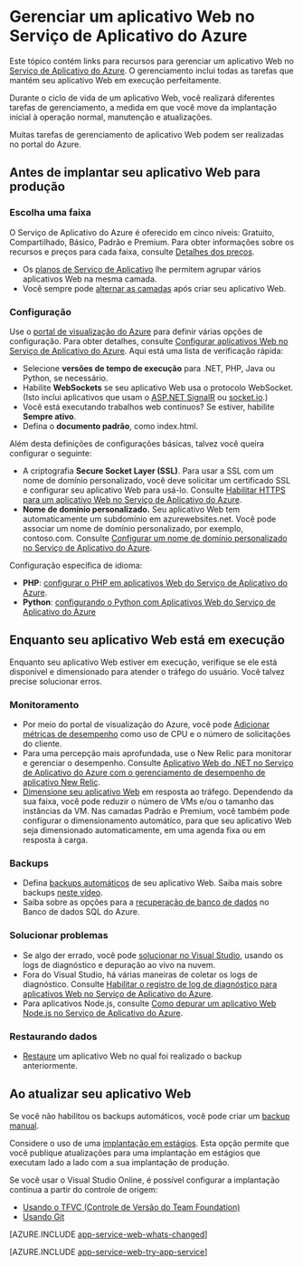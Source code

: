 <properties 
	pageTitle="Gerenciar um aplicativo Web no Serviço de Aplicativo do Azure"
	description="Links para recursos para gerenciar um aplicativo Web no Serviço de Aplicativo do Azure."
	services="app-service\web"
	documentationCenter=""
	authors="erikre"
	manager="wpickett"
	editor=""/>

<tags 
	ms.service="app-service-web"
	ms.workload="web"
	ms.tgt_pltfrm="na"
	ms.devlang="na"
	ms.topic="article"
	ms.date="07/31/2015"
	ms.author="erikre"/>

# Gerenciar um aplicativo Web no Serviço de Aplicativo do Azure

Este tópico contém links para recursos para gerenciar um aplicativo Web no [Serviço de Aplicativo do Azure](http://go.microsoft.com/fwlink/?LinkId=529714). O gerenciamento inclui todas as tarefas que mantém seu aplicativo Web em execução perfeitamente.

Durante o ciclo de vida de um aplicativo Web, você realizará diferentes tarefas de gerenciamento, a medida em que você move da implantação inicial à operação normal, manutenção e atualizações.

Muitas tarefas de gerenciamento de aplicativo Web podem ser realizadas no portal do Azure.

## Antes de implantar seu aplicativo Web para produção

### Escolha uma faixa

O Serviço de Aplicativo do Azure é oferecido em cinco níveis: Gratuito, Compartilhado, Básico, Padrão e Premium. Para obter informações sobre os recursos e preços para cada faixa, consulte [Detalhes dos preços](/pricing/details/app-service/).

- Os [planos de Serviço de Aplicativo](../app-service/azure-web-sites-web-hosting-plans-in-depth-overview.md) lhe permitem agrupar vários aplicativos Web na mesma camada.
- Você sempre pode [alternar as camadas](web-sites-scale.md) após criar seu aplicativo Web.

### Configuração

Use o [portal de visualização do Azure](https://portal.azure.com/) para definir várias opções de configuração. Para obter detalhes, consulte [Configurar aplicativos Web no Serviço de Aplicativo do Azure](web-sites-configure.md). Aqui está uma lista de verificação rápida:

- Selecione **versões de tempo de execução** para .NET, PHP, Java ou Python, se necessário.
- Habilite **WebSockets** se seu aplicativo Web usa o protocolo WebSocket. (Isto inclui aplicativos que usam o [ASP.NET SignalR](http://www.asp.net/signalr) ou [socket.io](web-sites-nodejs-chat-app-socketio.md).)
- Você está executando trabalhos web contínuos? Se estiver, habilite **Sempre ativo**.
- Defina o **documento padrão**, como index.html.

Além desta definições de configurações básicas, talvez você queira configurar o seguinte:

- A criptografia **Secure Socket Layer (SSL)**. Para usar a SSL com um nome de domínio personalizado, você deve solicitar um certificado SSL e configurar seu aplicativo Web para usá-lo. Consulte [Habilitar HTTPS para um aplicativo Web no Serviço de Aplicativo do Azure](web-sites-configure-ssl-certificate.md).
- **Nome de domínio personalizado.** Seu aplicativo Web tem automaticamente um subdomínio em azurewebsites.net. Você pode associar um nome de domínio personalizado, por exemplo, contoso.com. Consulte [Configurar um nome de domínio personalizado no Serviço de Aplicativo do Azure](web-sites-custom-domain-name.md).

Configuração específica de idioma:

- **PHP**: [configurar o PHP em aplicativos Web do Serviço de Aplicativo do Azure](web-sites-php-configure.md).
- **Python**: [configurando o Python com Aplicativos Web do Serviço de Aplicativo do Azure](web-sites-python-configure.md)


## Enquanto seu aplicativo Web está em execução

Enquanto seu aplicativo Web estiver em execução, verifique se ele está disponível e dimensionado para atender o tráfego do usuário. Você talvez precise solucionar erros.

### Monitoramento

- Por meio do portal de visualização do Azure, você pode [Adicionar métricas de desempenho](web-sites-monitor.md) como uso de CPU e o número de solicitações do cliente.
- Para uma percepção mais aprofundada, use o New Relic para monitorar e gerenciar o desempenho. Consulte [Aplicativo Web do .NET no Serviço de Aplicativo do Azure com o gerenciamento de desempenho de aplicativo New Relic](store-new-relic-web-sites-dotnet-application-performance-management.md).
- [Dimensione seu aplicativo Web](web-sites-scale.md) em resposta ao tráfego. Dependendo da sua faixa, você pode reduzir o número de VMs e/ou o tamanho das instâncias da VM. Nas camadas Padrão e Premium, você também pode configurar o dimensionamento automático, para que seu aplicativo Web seja dimensionado automaticamente, em uma agenda fixa ou em resposta à carga.  
 
### Backups

- Defina [backups automáticos](web-sites-backup.md) de seu aplicativo Web. Saiba mais sobre backups [neste vídeo](http://azure.microsoft.com/documentation/videos/azure-websites-automatic-and-easy-backup/).
- Saiba sobre as opções para a [recuperação de banco de dados](http://msdn.microsoft.com/library/azure/hh852669.aspx) no Banco de dados SQL do Azure.

### Solucionar problemas

- Se algo der errado, você pode [solucionar no Visual Studio](web-sites-dotnet-troubleshoot-visual-studio.md#remotedebug), usando os logs de diagnóstico e depuração ao vivo na nuvem. 
- Fora do Visual Studio, há várias maneiras de coletar os logs de diagnóstico. Consulte [Habilitar o registro de log de diagnóstico para aplicativos Web no Serviço de Aplicativo do Azure](web-sites-enable-diagnostic-log.md).
- Para aplicativos Node.js, consulte [Como depurar um aplicativo Web Node.js no Serviço de Aplicativo do Azure](web-sites-nodejs-debug.md).

### Restaurando dados

- [Restaure](web-sites-restore.md) um aplicativo Web no qual foi realizado o backup anteriormente.


## Ao atualizar seu aplicativo Web

Se você não habilitou os backups automáticos, você pode criar um [ backup manual](web-sites-backup.md).

Considere o uso de uma [implantação em estágios](web-sites-staged-publishing.md). Esta opção permite que você publique atualizações para uma implantação em estágios que executam lado a lado com a sua implantação de produção.

Se você usar o Visual Studio Online, é possível configurar a implantação contínua a partir do controle de origem:

- [Usando o TFVC (Controle de Versão do Team Foundation)](../cloud-services-continuous-delivery-use-vso.md) 
- [Usando Git](../cloud-services-continuous-delivery-use-vso-git.md)
 
[AZURE.INCLUDE [app-service-web-whats-changed](../../includes/app-service-web-whats-changed.md)]

[AZURE.INCLUDE [app-service-web-try-app-service](../../includes/app-service-web-try-app-service.md)]
 
<!-- Anchors. -->


[Before you deploy your site to production]: #before-you-deploy-your-site-to-production
[While your website is running]: #while-your-website-is-running
[When you update your website]: #when-you-update-your-website

  

<!---HONumber=August15_HO9-->